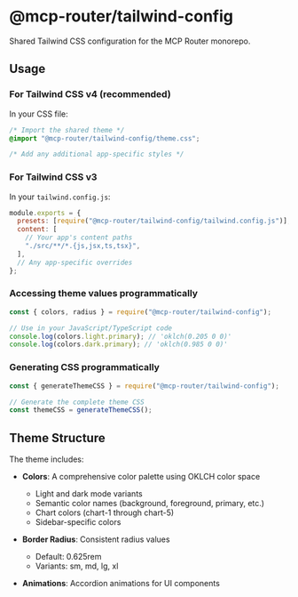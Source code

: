 # @mcp-router/tailwind-config

Shared Tailwind CSS configuration for the MCP Router monorepo.

## Usage

### For Tailwind CSS v4 (recommended)

In your CSS file:

```css
/* Import the shared theme */
@import "@mcp-router/tailwind-config/theme.css";

/* Add any additional app-specific styles */
```

### For Tailwind CSS v3

In your `tailwind.config.js`:

```js
module.exports = {
  presets: [require("@mcp-router/tailwind-config/tailwind.config.js")],
  content: [
    // Your app's content paths
    "./src/**/*.{js,jsx,ts,tsx}",
  ],
  // Any app-specific overrides
};
```

### Accessing theme values programmatically

```js
const { colors, radius } = require("@mcp-router/tailwind-config");

// Use in your JavaScript/TypeScript code
console.log(colors.light.primary); // 'oklch(0.205 0 0)'
console.log(colors.dark.primary); // 'oklch(0.985 0 0)'
```

### Generating CSS programmatically

```js
const { generateThemeCSS } = require("@mcp-router/tailwind-config");

// Generate the complete theme CSS
const themeCSS = generateThemeCSS();
```

## Theme Structure

The theme includes:

- **Colors**: A comprehensive color palette using OKLCH color space

  - Light and dark mode variants
  - Semantic color names (background, foreground, primary, etc.)
  - Chart colors (chart-1 through chart-5)
  - Sidebar-specific colors

- **Border Radius**: Consistent radius values

  - Default: 0.625rem
  - Variants: sm, md, lg, xl

- **Animations**: Accordion animations for UI components
